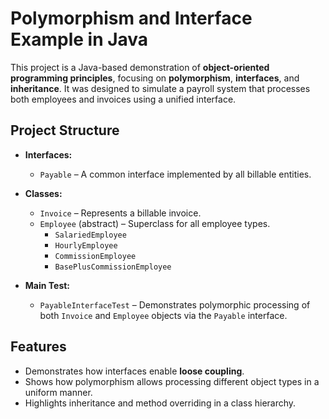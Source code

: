 # Polymorphism and Interface Example in Java

This project is a Java-based demonstration of **object-oriented programming principles**, focusing on **polymorphism**, **interfaces**, and **inheritance**. It was designed to simulate a payroll system that processes both employees and invoices using a unified interface.

## Project Structure

- **Interfaces:**  
  - `Payable` – A common interface implemented by all billable entities.

- **Classes:**
  - `Invoice` – Represents a billable invoice.
  - `Employee` (abstract) – Superclass for all employee types.
    - `SalariedEmployee`
    - `HourlyEmployee`
    - `CommissionEmployee`
    - `BasePlusCommissionEmployee`

- **Main Test:**
  - `PayableInterfaceTest` – Demonstrates polymorphic processing of both `Invoice` and `Employee` objects via the `Payable` interface.

## Features

- Demonstrates how interfaces enable **loose coupling**.
- Shows how polymorphism allows processing different object types in a uniform manner.
- Highlights inheritance and method overriding in a class hierarchy.

